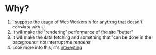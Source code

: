 # Why?

1. I suppose the usage of Web Workers is for anything that doesn't correlate with UI
2. It will make the "rendering" performance of the site "better"
3. It will make the data fetching and something that "can be done in the background" not interrupt the renderer
4. Look more into this, it's [interesting](https://developer.mozilla.org/en-US/docs/Web/API/Web_Workers_API)
